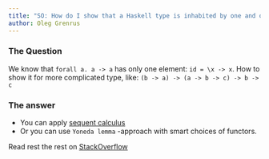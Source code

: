 ```yaml
---
title: "SO: How do I show that a Haskell type is inhabited by one and only one function?"
author: Oleg Grenrus
---
```


### The Question

We know that `forall a. a -> a` has only one element: `id = \x -> x`.
How to show it for more complicated type, like: `(b -> a) -> (a -> b -> c) -> b -> c`


### The answer

- You can apply [sequent calculus](https://en.wikipedia.org/wiki/Sequent_calculus)
- Or you can use `Yoneda lemma` -approach with smart choices of functors.

Read rest the rest on [StackOverflow](http://stackoverflow.com/questions/32576956/how-do-i-show-that-a-haskell-type-is-inhabited-by-one-and-only-one-function/32578222#32578222)

